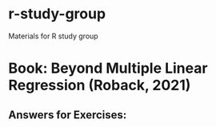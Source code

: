 # r-study-group
Materials for R study group

# Book: Beyond Multiple Linear Regression (Roback, 2021)

## Answers for Exercises: 

